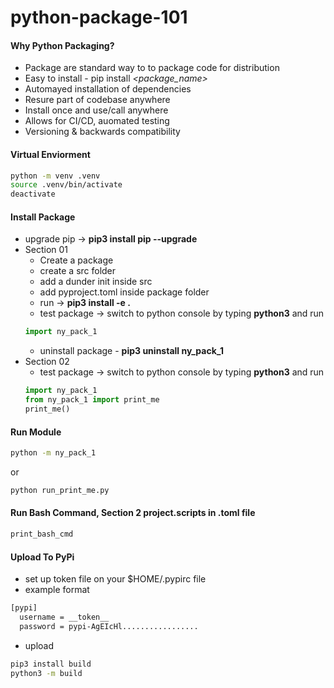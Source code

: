 # python-package-101

#### Why Python  Packaging?
- Package are standard way to to package code for distribution
- Easy to install - pip install *<package_name>*
- Automayed installation of dependencies
- Resure part of codebase anywhere
- Install once and use/call anywhere
- Allows for CI/CD, auomated testing
- Versioning & backwards compatibility

#### Virtual Enviorment
```sh
python -m venv .venv
source .venv/bin/activate
deactivate
```

#### Install Package
- upgrade pip -> __pip3 install pip --upgrade__
- Section 01
    - Create a package
    - create a src folder
    - add a  dunder init inside src
    - add pyproject.toml inside package folder
    - run -> __pip3 install -e .__
    - test package -> switch to python console by typing __python3__ and run 
    ```python
    import ny_pack_1
    ```
    - uninstall package - __pip3 uninstall ny_pack_1__
- Section 02
    - test package -> switch to python console by typing __python3__ and run 
    ```python
    import ny_pack_1
    from ny_pack_1 import print_me
    print_me()
    ```

#### Run Module
```sh
python -m ny_pack_1
```
or 
```sh
python run_print_me.py
```

#### Run Bash Command, Section 2 project.scripts in .toml file
```sh
print_bash_cmd
```

#### Upload To PyPi
- set up token file on your $HOME/.pypirc file
- example format
```sh
[pypi]
  username = __token__
  password = pypi-AgEIcHl.................
```
- upload
```sh
pip3 install build
python3 -m build
```